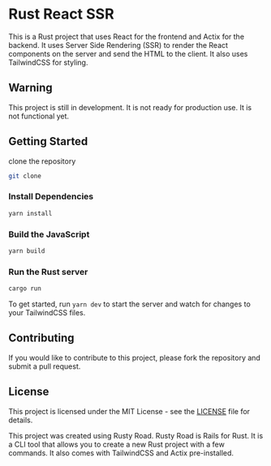 # Rust React SSR

This is a Rust project that uses React for the frontend and Actix for the backend. It uses Server Side Rendering (SSR) to render the React components on the server and send the HTML to the client. It also uses TailwindCSS for styling.

## Warning

This project is still in development. It is not ready for production use.
It is not functional yet.

## Getting Started

clone the repository

```bash
git clone
```

### Install Dependencies

```bash
yarn install

```

### Build the JavaScript

```bash
yarn build
```

### Run the Rust server

```bash
cargo run
```


To get started, run `yarn dev` to start the server and watch for changes to your TailwindCSS files.

## Contributing

If you would like to contribute to this project, please fork the repository and submit a pull request.

## License
This project is licensed under the MIT License - see the [LICENSE](LICENSE) file for details.

This project was created using Rusty Road. Rusty Road is Rails for Rust. It is a CLI tool that allows you to create a new Rust project with a few commands. It also comes with TailwindCSS and Actix pre-installed.